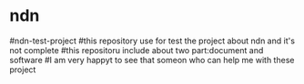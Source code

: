 # ndn
#ndn-test-project
#this repository use for test the project about ndn and it's not complete
#this  repositoru include about two part:document and software
#I am very happyt to see that someon who can help me with these project 
